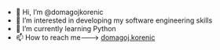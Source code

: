 - 👋 Hi, I’m @domagojkorenic
- 👀 I’m interested in developing my software engineering skills
- 🌱 I’m currently learning Python
- 📫 How to reach me---> [domagoj.korenic](https://www.instagram.com/domagoj.korenic/)

<!---
domagojkorenic/domagojkorenic is a ✨ special ✨ repository because its `README.md` (this file) appears on your GitHub profile.
You can click the Preview link to take a look at your changes.
--->
